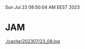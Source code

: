 Sun Jul 23 08:50:04 AM EEST 2023
# JAM
<a href='./cache/202307/23_08.log'>./cache/202307/23_08.log</a>
